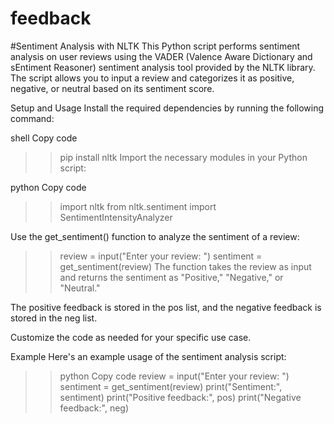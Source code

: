# feedback
#Sentiment Analysis with NLTK
This Python script performs sentiment analysis on user reviews using the VADER (Valence Aware Dictionary and sEntiment Reasoner) sentiment analysis tool provided by the NLTK library. The script allows you to input a review and categorizes it as positive, negative, or neutral based on its sentiment score.

Setup and Usage
Install the required dependencies by running the following command:

shell
Copy code
>>pip install nltk
Import the necessary modules in your Python script:

python
Copy code
>>import nltk
>>from nltk.sentiment import SentimentIntensityAnalyzer

Use the get_sentiment() function to analyze the sentiment of a review:

>>review = input("Enter your review: ")
>>sentiment = get_sentiment(review)
>>The function takes the review as input and returns the sentiment as "Positive," "Negative," or "Neutral."

The positive feedback is stored in the pos list, and the negative feedback is stored in the neg list.

Customize the code as needed for your specific use case.

Example
Here's an example usage of the sentiment analysis script:

>>python
Copy code
review = input("Enter your review: ")
sentiment = get_sentiment(review)
print("Sentiment:", sentiment)
print("Positive feedback:", pos)
print("Negative feedback:", neg)
